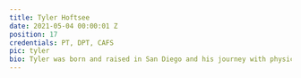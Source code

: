 ```yaml
---
title: Tyler Hoftsee
date: 2021-05-04 00:00:01 Z
position: 17
credentials: PT, DPT, CAFS
pic: tyler
bio: Tyler was born and raised in San Diego and his journey with physical therapy began with a knee injury in high school playing baseball and football.  He then wanted to help others achieve pain free lives with improved function and ability to achieve a happy life. Tyler received his Doctorate of Physical Therapy at Chapman University. He enjoys spending time with family and friends, camping, going to the beach, playing sports and watching baseball and football.
---
```

